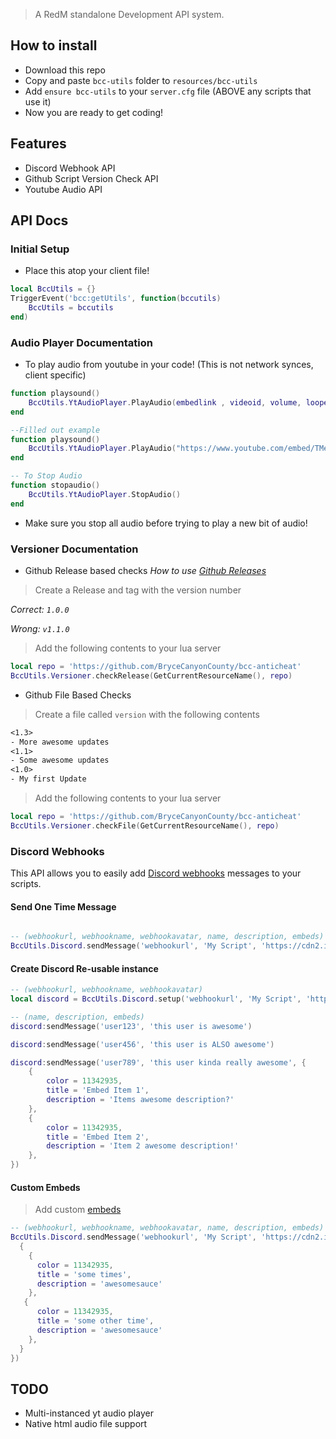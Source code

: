 > A RedM standalone Development API system.

## How to install
* Download this repo
* Copy and paste `bcc-utils` folder to `resources/bcc-utils`
* Add `ensure bcc-utils` to your `server.cfg` file (ABOVE any scripts that use it)
* Now you are ready to get coding!


## Features
- Discord Webhook API
- Github Script Version Check API
- Youtube Audio API

## API Docs

### Initial Setup
- Place this atop your client file!
```lua
local BccUtils = {}
TriggerEvent('bcc:getUtils', function(bccutils)
    BccUtils = bccutils
end)
```

### Audio Player Documentation

- To play audio from youtube in your code! (This is not network synces, client specific)
```lua
function playsound()
    BccUtils.YtAudioPlayer.PlayAudio(embedlink , videoid, volume, looped)
end

--Filled out example
function playsound()
    BccUtils.YtAudioPlayer.PlayAudio("https://www.youtube.com/embed/TMeP3kI_2ng" , "TMeP3kI_2ng", 50, 0)
end

-- To Stop Audio
function stopaudio()
    BccUtils.YtAudioPlayer.StopAudio()
end

```
- Make sure you stop all audio before trying to play a new bit of audio!

### Versioner Documentation

- Github Release based checks
_How to use [Github Releases](https://docs.github.com/en/repositories/releasing-projects-on-github/managing-releases-in-a-repository)_

> Create a Release and tag  with the version number

_Correct: `1.0.0`_

_Wrong: `v1.1.0`_

> Add the following contents to your lua server
```lua
local repo = 'https://github.com/BryceCanyonCounty/bcc-anticheat'
BccUtils.Versioner.checkRelease(GetCurrentResourceName(), repo)
```

- Github File Based Checks
> Create a file called `version` with the following contents
```txt
<1.3>
- More awesome updates
<1.1>
- Some awesome updates
<1.0>
- My first Update
```

> Add the following contents to your lua server
```lua
local repo = 'https://github.com/BryceCanyonCounty/bcc-anticheat'
BccUtils.Versioner.checkFile(GetCurrentResourceName(), repo)
```

### Discord Webhooks

This API allows you to easily add [Discord webhooks](https://support.discord.com/hc/en-us/articles/228383668-Intro-to-Webhooks) messages to your scripts.

#### Send One Time Message

```lua

-- (webhookurl, webhookname, webhookavatar, name, description, embeds)
BccUtils.Discord.sendMessage('webhookurl', 'My Script', 'https://cdn2.iconfinder.com/data/icons/frosted-glass/256/Danger.png', 'user123', 'this user is awesome')
```

#### Create Discord Re-usable instance

```lua
-- (webhookurl, webhookname, webhookavatar)
local discord = BccUtils.Discord.setup('webhookurl', 'My Script', 'https://cdn2.iconfinder.com/data/icons/frosted-glass/256/Danger.png')

-- (name, description, embeds)
discord:sendMessage('user123', 'this user is awesome')

discord:sendMessage('user456', 'this user is ALSO awesome')

discord:sendMessage('user789', 'this user kinda really awesome', {
    {
        color = 11342935,
        title = 'Embed Item 1',
        description = 'Items awesome description?'
    },
    {
        color = 11342935,
        title = 'Embed Item 2',
        description = 'Item 2 awesome description!'
    },
})

```



#### Custom Embeds

> Add custom [embeds](https://birdie0.github.io/discord-webhooks-guide/discord_webhook.html)

```lua
-- (webhookurl, webhookname, webhookavatar, name, description, embeds)
BccUtils.Discord.sendMessage('webhookurl', 'My Script', 'https://cdn2.iconfinder.com/data/icons/frosted-glass/256/Danger.png', 'user123', 'this user is awesome'{
  {
    {
      color = 11342935,
      title = 'some times',
      description = 'awesomesauce'
    },
   {
      color = 11342935,
      title = 'some other time',
      description = 'awesomesauce'
    },
  }
})
```


## TODO
- Multi-instanced yt audio player
- Native html audio file support
